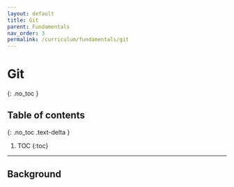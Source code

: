 ```yaml
---
layout: default
title: Git
parent: Fundamentals
nav_order: 3
permalink: /curriculum/fundamentals/git
---
```


# Git
{: .no_toc }

## Table of contents
{: .no_toc .text-delta }

1. TOC
{:toc}

---

## Background
